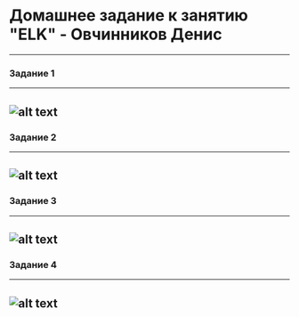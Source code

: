 # Домашнее задание к занятию "ELK" - Овчинников Денис

---

### Задание 1

---
![alt text](https://github.com/Ventilyator/ovchinnikov-homework-netology/blob/main/11.3_elk/img/1.png)
---

### Задание 2

---
![alt text](https://github.com/Ventilyator/ovchinnikov-homework-netology/blob/main/11.3_elk/img/2.png)
---

### Задание 3

---
![alt text](https://github.com/Ventilyator/ovchinnikov-homework-netology/blob/main/11.3_elk/img/3.png)
---

### Задание 4

---
![alt text](https://github.com/Ventilyator/ovchinnikov-homework-netology/blob/main/11.3_elk/img/4.png)
---

